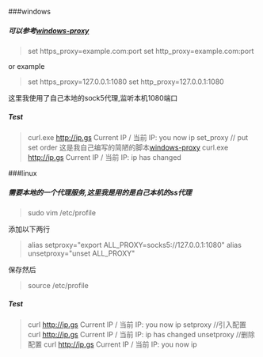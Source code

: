 ###windows

##### 可以参考[windows-proxy](https://github.com/charlesmade/script-tools/blob/master/windows/set_proxy.bat)

> set https_proxy=example.com:port
> set http_proxy=example.com:port

or example

> set https_proxy=127.0.0.1:1080
> set http_proxy=127.0.0.1:1080

这里我使用了自己本地的sock5代理,监听本机1080端口

##### Test

> curl.exe http://ip.gs
> Current IP / 当前 IP: you now ip
> set_proxy // put set order 这是我自己编写的简陋的脚本[windows-proxy](https://github.com/charlesmade/script-tools/blob/master/windows/set_proxy.bat)
> curl.exe http://ip.gs
> Current IP / 当前 IP: ip has changed

###linux

##### 需要本地的一个代理服务,这里我是用的是自己本机的ss代理

> sudo vim /etc/profile

添加以下两行

> alias setproxy="export ALL_PROXY=socks5://127.0.0.1:1080"
> alias unsetproxy="unset ALL_PROXY"

保存然后

> source /etc/profile

##### Test

> curl http://ip.gs
> Current IP / 当前 IP: you now ip
> setproxy //引入配置
> curl http://ip.gs
> Current IP / 当前 IP: ip has changed
> unsetproxy //删除配置
> curl http://ip.gs
> Current IP / 当前 IP: you now ip
